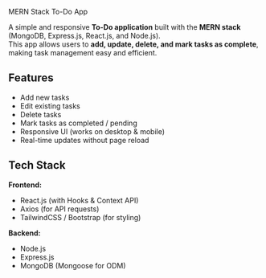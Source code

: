 MERN Stack To-Do App

A simple and responsive **To-Do application** built with the **MERN stack** (MongoDB, Express.js, React.js, and Node.js).  
This app allows users to **add, update, delete, and mark tasks as complete**, making task management easy and efficient.

## Features

-  Add new tasks  
-  Edit existing tasks  
-  Delete tasks  
-  Mark tasks as completed / pending  
-  Responsive UI (works on desktop & mobile)  
-  Real-time updates without page reload  

## Tech Stack

**Frontend:**
- React.js (with Hooks & Context API)
- Axios (for API requests)
- TailwindCSS / Bootstrap (for styling)

**Backend:**
- Node.js
- Express.js
- MongoDB (Mongoose for ODM)

